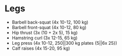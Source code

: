 # Legs
* Barbell back-squat (4x 10-12, 100 kg)
* Barbell front-squat (4x 10-12, 80 kg)
* Hip thrust (3x (10 + 2x 5), 15 kg)
* Hamstring curl (3x 12-15, 65 kg)
* Leg press (4x 10-12, 250||300 kg plates {5||6x 25})
* Calf raises (4x 15-20, 95 kg)
